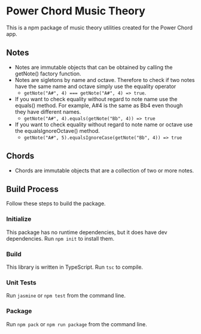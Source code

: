 # Power Chord Music Theory

This is a npm package of music theory utilities created for the Power Chord app.

## Notes
- Notes are immutable objects that can be obtained by calling the getNote() factory function.
- Notes are sigletons by name and octave.
Therefore to check if two notes have the same name and octave simply use the equality operator 
  - `getNote("A#", 4) === getNote("A#", 4) => true`.
- If you want to check equality without regard to note name use the equals() method. For example, A#4 is the same as Bb4 even though they have different names.
  - `getNote("A#", 4).equals(getNote("Bb", 4)) => true`
- If you want to check equality without regard to note name or octave use the equalsIgnoreOctave() method.
  - `getNote("A#", 5).equalsIgnoreCase(getNote("Bb", 4)) => true`

## Chords
- Chords are immutable objects that are a collection of two or more notes.

## Build Process
Follow these steps to build the package.

### Initialize
This package has no runtime dependencies, but it does have dev dependencies. Run `npm init` to install them.

### Build
This library is written in TypeScript.
Run `tsc` to compile.

### Unit Tests
Run `jasmine` or `npm test` from the command line.

### Package
Run `npm pack` or `npm run package` from the command line.
